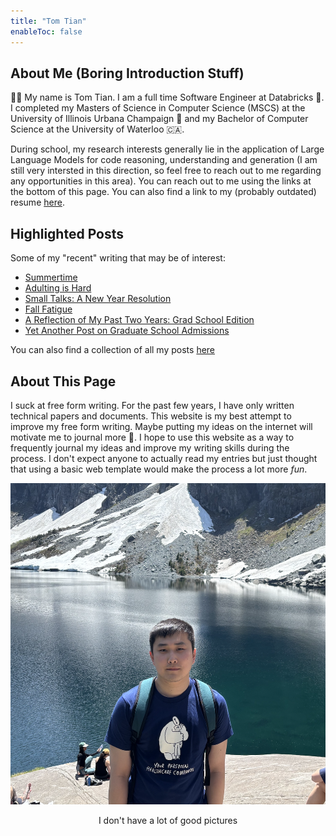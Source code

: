 ```yaml
---
title: "Tom Tian"
enableToc: false
---
```


## About Me (Boring Introduction Stuff)
👋🏻 My name is Tom Tian. I am a full time Software Engineer at Databricks 🧱. I
completed my Masters of Science in
Computer Science (MSCS) at
the University of Illinois Urbana Champaign 🌽 and my Bachelor of Computer Science at the University
of Waterloo 🇨🇦. 


During school, my research interests generally lie in the application of Large Language Models for code reasoning, understanding and generation (I am still very intersted in this direction, so feel free to reach out to me regarding any opportunities in this area). You can reach out to me
using the links at the bottom of this page. You can also find
a link to my (probably outdated) resume [here](https://drive.google.com/file/d/1QUxd1mMWFiDTKF6x-2WaU_7Rvfdoxnvj/view?usp=sharing).

## Highlighted Posts
Some of my "recent" writing that may be of interest:

- [Summertime](/notes/2025/Summertime.md)
- [Adulting is Hard](/notes/2025/Adulting.md)
- [Small Talks: A New Year Resolution](/notes/2025/SmallTalk.md)
- [Fall Fatigue](/notes/2024/FallFatigue.md)
- [A Reflection of My Past Two Years: Grad School Edition](/notes/2024/GradRecap.md)
- [Yet Another Post on Graduate School Admissions](/notes/2024/GradSchool.md)

You can also find a collection of all my posts [here](/tags/writing)

## About This Page
I suck at free form writing. For the past few years, I have only written technical papers and documents.
This website is my best attempt to improve my free form writing. 
Maybe putting my ideas on the internet will motivate me to journal more 🤡. 
I hope 
to use this website as a way to frequently journal
my ideas and improve my writing skills during the process.
I don't expect anyone to actually read my entries but just
thought that using a basic web template would make the process
a lot more <em>fun</em>.


<div align="center">
  <img src="/images/HomePage.png" alt="Sublime's custom image"/>
</div>
<p align="center">
I don't have a lot of good pictures
</p>
